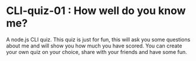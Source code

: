 # CLI-quiz-01 : How well do you know me?

A node.js CLI quiz. This quiz is just for fun, this will ask you some questions about me and will show you how much you have scored.
You can create your own quiz on your choice, share with your friends and have some fun.

